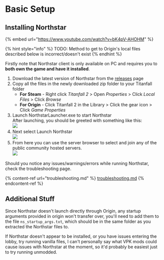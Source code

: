 # Basic Setup

## Installing Northstar

{% embed url="https://www.youtube.com/watch?v=bK4pV-AHOHM" %}

{% hint style="info" %}
TODO: Method to get to Origin's local files described below is incorrect/doesn't exist
{% endhint %}

Firstly note that Northstar client is only available on PC and requires you to **both own the game and have it installed**.

1. Download the latest version of Northstar from the [releases](https://github.com/R2Northstar/Northstar/releases) page
2. Copy all the files in the newly downloaded zip folder to your Titanfall folder
   * **For Steam** - Right click _Titanfall 2_ > Open _Properties_ > Click _Local Files_ > Click _Browse_
   * **For Origin** - Click Titanfall 2 in the Library > Click the gear icon > Click _Game Properties_
3. Launch NorthstarLauncher.exe to start Northstar\
   After launching, you should be greeted with something like this:\
   ![](https://raw.githubusercontent.com/R2Northstar/Northstar/main/wiki/titleagreement.png)
4. Next select Launch Northstar\
   ![](https://raw.githubusercontent.com/R2Northstar/Northstar/main/wiki/titlelaunchnorthstar.png)
5. From here you can use the server browser to select and join any of the public community hosted servers.\
   ![](https://raw.githubusercontent.com/R2Northstar/Northstar/main/wiki/lobbyserverbrowser.png)

Should you notice any issues/warnings/errors while running Northstar, check the troubleshooting page.

{% content-ref url="troubleshooting.md" %}
[troubleshooting.md](troubleshooting.md)
{% endcontent-ref %}



## Additional Stuff

Since Northstar doesn't launch directly through Origin, any startup arguments provided in origin won't transfer over, you'll need to add them to the file `ns_startup_args.txt`, which should be in the same folder as you extracted the Northstar files to.

If Northstar doesn't appear to be installed, or you have issues entering the lobby, try running vanilla files, I can't personally say what VPK mods could cause issues with Northstar at the moment, so it'd probably be easiest just to try running unmodded.
